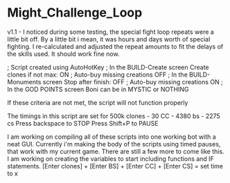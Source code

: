 # Might_Challenge_Loop

v1.1 - I noticed during some testing, the special fight loop repeats were a little bit off. By a little bit i mean, it was hours and days worth of special fighting. I re-calculated and adjusted the repeat amounts to fit the delays of the skills used. It should work fine now.

; Script created using AutoHotKey ; In the BUILD-Create screen Create clones if not max: ON ; Auto-buy missing creations OFF ; In the BUILD-Monuments screen Stop after finish: OFF ; Auto-buy missing creations ON ; In the GOD POINTS screen Boni can be in MYSTIC or NOTHING

If these criteria are not met, the script will not function properly

The timings in this script are set for 500k clones - 30 CC - 4380 bs - 2275 cs
Press backspace to STOP
Press Shift+P to PAUSE

I am working on compiling all of these scripts into one working bot with a neat GUI. 
Currently i'm making the body of the scripts using timed pauses, that work with my current game. There are still a few more to come like this. I am working on creating the variables to start including functions and IF statements. 
[Enter clones] + [Enter BS] + [Enter CC] + [Enter CS] = set time to x
